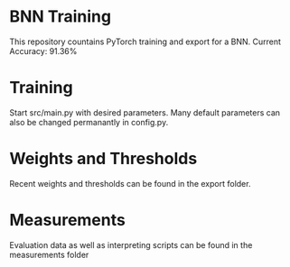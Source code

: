 # BNN Training
This repository countains PyTorch training and export for a BNN.
Current Accuracy: 91.36%

# Training
Start src/main.py with desired parameters. Many default parameters can also be changed permanantly in config.py.

# Weights and Thresholds
Recent weights and thresholds can be found in the export folder.

# Measurements
Evaluation data as well as interpreting scripts can be found in the measurements folder
